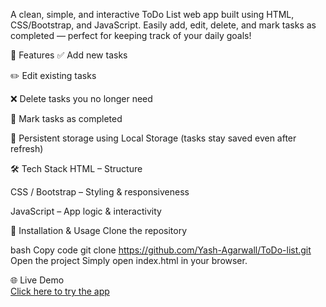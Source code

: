 A clean, simple, and interactive ToDo List web app built using HTML, CSS/Bootstrap, and JavaScript.
Easily add, edit, delete, and mark tasks as completed — perfect for keeping track of your daily goals!

🚀 Features
✅ Add new tasks

✏️ Edit existing tasks

❌ Delete tasks you no longer need

📌 Mark tasks as completed

💾 Persistent storage using Local Storage (tasks stay saved even after refresh)

🛠️ Tech Stack
HTML – Structure

CSS / Bootstrap – Styling & responsiveness

JavaScript – App logic & interactivity

📂 Installation & Usage
Clone the repository

bash
Copy code
git clone https://github.com/Yash-Agarwall/ToDo-list.git
Open the project
Simply open index.html in your browser.

🌐 Live Demo  
[Click here to try the app](https://to-do-list-hazel-six.vercel.app)

 
